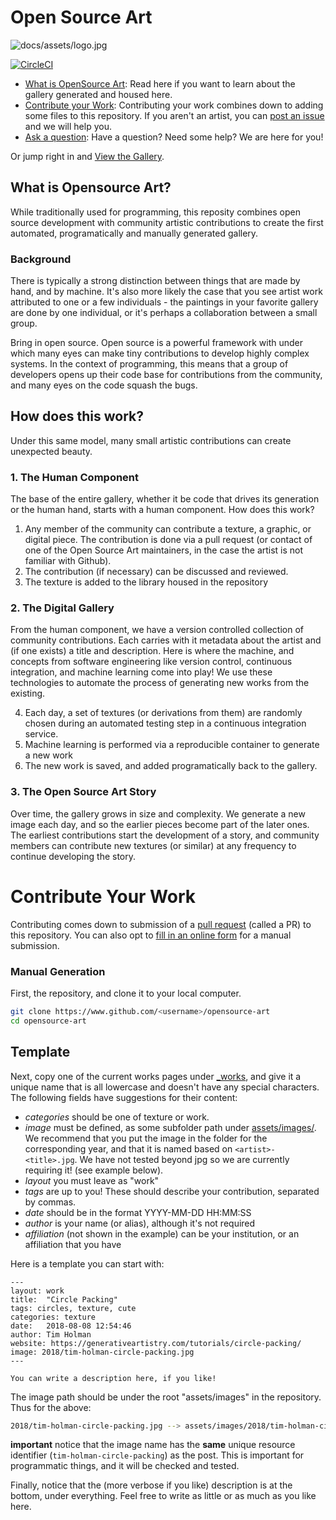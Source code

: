 # Open Source Art

![docs/assets/logo.jpg](docs/assets/logo.jpg)

[![CircleCI](https://circleci.com/gh/vsoch/opensource-art.svg?style=svg)](https://circleci.com/gh/vsoch/opensource-art)

 - [What is OpenSource Art](#what-is-opensource-art): Read here if you want to learn about the gallery generated and housed here.
 - [Contribute your Work](#contribute-your-work): Contributing your work combines down to adding some files to this repository. If you aren't an artist, you can [post an issue](https://www.github.com/vsoch/opensource-art/issues) and we will help you.
 - [Ask a question](https://www.github.com/vsoch/opensource-art/issues): Have a question? Need some help? We are here for you!

Or jump right in and [View the Gallery](https://vsoch.github.io/opensource-art).

## What is Opensource Art?

While traditionally used for programming, this reposity combines open source development with community artistic contributions to create the first automated, programatically and manually generated gallery.

### Background

There is typically a strong distinction between things that are made by hand, and by machine. 
It's also more likely the case that you see artist work attributed to one or a few individuals - the paintings in your favorite
gallery are done by one individual, or it's perhaps a collaboration between a small group.

Bring in open source. Open source is a powerful framework with under which many eyes can make tiny contributions to develop highly
complex systems. In the context of programming, this means that a group of developers opens up their code base for contributions from
the community, and many eyes on the code squash the bugs. 

## How does this work?

Under this same model, many small artistic contributions can create unexpected beauty.

### 1. The Human Component
The base of the entire gallery, whether it be code that drives its generation or the human hand, starts with a human component. 
How does this work?

 1. Any member of the community can contribute a texture, a graphic, or digital piece. The contribution is done via a pull request (or contact of one of the Open Source Art maintainers, in the case the artist is not familiar with Github).
 2. The contribution (if necessary) can be discussed and reviewed.
 3. The texture is added to the library housed in the repository

### 2. The Digital Gallery

From the human component, we have a version controlled collection of community contributions. Each carries with it metadata about the artist and (if one exists) a title and description. Here is where the machine, and concepts from software engineering like version control, continuous integration, and machine learning come into play! We use these technologies to automate the process of generating new works from the existing.

 4. Each day, a set of textures (or derivations from them) are randomly chosen during an automated testing step in a continuous integration service.
 5. Machine learning is performed via a reproducible container to generate a new work
 6. The new work is saved, and added programatically back to the gallery.

### 3. The Open Source Art Story

Over time, the gallery grows in size and complexity. We generate a new image each day, and so the earlier pieces become part of the later ones. The earliest contributions start the development of a story, and community members can contribute new textures (or similar) at any frequency to continue developing the story.

# Contribute Your Work

Contributing comes down to submission of a [pull request](https://yangsu.github.io/pull-request-tutorial/) (called a PR) to this repository.
You can also opt to [fill in an online form](https://vsoch.github.io/opensource-art/contribute) for a manual submission.

### Manual Generation
First, the repository, and clone it to your local computer.

```bash
git clone https://www.github.com/<username>/opensource-art
cd opensource-art
```

## Template

Next, copy one of the current works pages under [_works](docs/_works), and give it a unique name that is all lowercase
and doesn't have any special characters. The following fields have suggestions for their content:

 - *categories* should be one of texture or work.
 - *image* must be defined, as some subfolder path under [assets/images/](docs/assets/images). We recommend that you put the image in the folder for the corresponding year, and that it is named based on `<artist>-<title>.jpg`. We have not tested beyond jpg so we are currently requiring it! (see example below).
 - *layout* you must leave as "work"
 - *tags* are up to you! These should describe your contribution, separated by commas.
 - *date* should be in the format YYYY-MM-DD HH:MM:SS
 - *author* is your name (or alias), although it's not required
 - *affiliation* (not shown in the example) can be your institution, or an affiliation that you have

Here is a template you can start with:

```
---
layout: work
title:  "Circle Packing"
tags: circles, texture, cute
categories: texture
date:   2018-08-08 12:54:46
author: Tim Holman
website: https://generativeartistry.com/tutorials/circle-packing/
image: 2018/tim-holman-circle-packing.jpg
---

You can write a description here, if you like!
```

The image path should be under the root "assets/images" in the repository. Thus for the above:

```bash
2018/tim-holman-circle-packing.jpg --> assets/images/2018/tim-holman-circle-packing.jpg
```

**important** notice that the image name has the **same** unique resource identifier (`tim-holman-circle-packing`) as the post.
This is important for programmatic things, and it will be checked and tested.

Finally, notice that the (more verbose if you like) description is at the bottom, under everything. Feel
free to write as little or as much as you like here.
